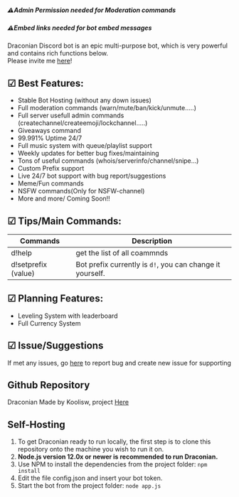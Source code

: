 ##### ⚠Admin Permission needed for Moderation commands
##### ⚠Embed links needed for bot embed messages

Draconian Discord bot is an epic multi-purpose bot, which is very powerful and contains rich functions below.\
Please invite me [here](https://discord.com/api/oauth2/authorize?client_id=711937599975063584&permissions=8&scope=bot)!

## ☑ Best Features:
- Stable Bot Hosting (without any down issues)
- Full moderation commands (warn/mute/ban/kick/unmute.....)
- Full server usefull admin commands (createchannel/createemoji/lockchannel.....)
- Giveaways command
- 99.991% Uptime 24/7
- Full music system with queue/playlist support
- Weekly updates for better bug fixes/maintaining
- Tons of useful commands (whois/serverinfo/channel/snipe...)
- Custom Prefix support
- Live 24/7 bot support with bug report/suggestions
- Meme/Fun commands
- NSFW commands(Only for NSFW-channel)
- More and more/ Coming Soon!!

## ☑ Tips/Main Commands:
| Commands    |Description|
| ----------- | ----------- | 
| d!help      | get the list of all coammnds       |
| d!setprefix (value)   | Bot prefix currently is `d!`, you can change it yourself.       |
## ☑ Planning Features:
- Leveling System with leaderboard
- Full Currency System

## ☑ Issue/Suggestions
If met any issues, go [here](https://github.com/RealKoolisw/Draconian/issues) to report bug and create new issue for supporting

## Github Repository
Draconian Made by Koolisw, project [Here](https://github.com/RealKoolisw/Draconian)
## Self-Hosting
1. To get Draconian ready to run locally, the first step is to clone this repository onto the machine you wish to run it on.
2. **Node.js version 12.0x or newer is recommended to run Draconian.**
3. Use NPM to install the dependencies from the project folder: `npm install`
4. Edit the file config.json and insert your bot token.
5. Start the bot from the project folder: `node app.js`
